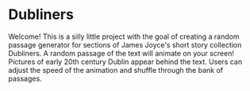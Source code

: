 # Dubliners
Welcome!
This is a silly little project with the goal of creating a random passage generator for sections of James Joyce's short story collection Dubliners.
A random passage of the text will animate on your screen!
Pictures of early 20th century Dublin appear behind the text.
Users can adjust the speed of the animation and shuffle through the bank of passages.